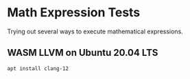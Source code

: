 # Math Expression Tests

Trying out several ways to execute mathematical expressions.

## WASM LLVM on Ubuntu 20.04 LTS

```sh
apt install clang-12
```
